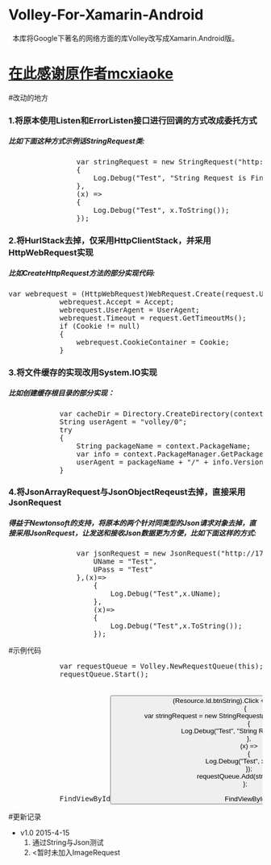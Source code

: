 # Volley-For-Xamarin-Android
<p>&nbsp;&nbsp;本库将Google下著名的网络方面的库Volley改写成Xamarin.Android版。</p>

<h1><a href="https://github.com/mcxiaoke/android-volley" target="_blank">在此感谢原作者mcxiaoke</a></h1>

#改动的地方
<h3>1.将原本使用Listen和ErrorListen接口进行回调的方式改成委托方式</h3>
<h5>比如下面这种方式示例话StringRequest类:</h5>
<pre>
                var stringRequest = new StringRequest("http://www.baidu.com", (x) =>
                {
                    Log.Debug("Test", "String Request is Finished");
                },
                (x) =>
                {
                    Log.Debug("Test", x.ToString());
                });
</pre>

<h3>2.将HurlStack去掉，仅采用HttpClientStack，并采用HttpWebRequest实现</h3>
<h5>比如CreateHttpRequest方法的部分实现代码:</h5>
<pre>
var webrequest = (HttpWebRequest)WebRequest.Create(request.Url);
            webrequest.Accept = Accept;
            webrequest.UserAgent = UserAgent;
            webrequest.Timeout = request.GetTimeoutMs();
            if (Cookie != null)
            {
                webrequest.CookieContainer = Cookie;
            }
</pre>

<h3>3.将文件缓存的实现改用System.IO实现</h3>
<h5>比如创建缓存根目录的部分实现：</h5>
<pre>
            var cacheDir = Directory.CreateDirectory(context.CacheDir.Path + "/" + DEFAULT_CACHE_DIR);
            String userAgent = "volley/0";
            try
            {
                String packageName = context.PackageName;
                var info = context.PackageManager.GetPackageInfo(packageName, 0);
                userAgent = packageName + "/" + info.VersionCode;
            }
</pre>

<h3>4.将JsonArrayRequest与JsonObjectReqeust去掉，直接采用JsonRequest</h3>
<h5>得益于Newtonsoft的支持，将原本的两个针对同类型的Json请求对象去掉，直接采用JsonRequest，让发送和接收Json数据更为方便，比如下面这样的方式:</h5>
<pre>
				var jsonRequest = new JsonRequest<Test,Test>("http://172.16.101.20:8080/MUser/PostTest",new Test{
					UName = "Test",
					UPass = "Test"
				},(x)=>
					{
						Log.Debug("Test",x.UName);
					},
					(x)=>
					{
						Log.Debug("Test",x.ToString());
					});
</pre>

#示例代码
<pre>
            var requestQueue = Volley.NewRequestQueue(this);
            requestQueue.Start();
            FindViewById<Button>(Resource.Id.btnString).Click += (e, s) =>
            {
                var stringRequest = new StringRequest("http://www.baidu.com", (x) =>
                {
                    Log.Debug("Test", "String Request is Finished");
                },
                (x) =>
                {
                    Log.Debug("Test", x.ToString());
                });
                requestQueue.Add(stringRequest);
            };

			FindViewById<Button> (Resource.Id.btnJson).Click += (sender, e) => 
			{
        //该测试需要开发人员搭建一个简单的web端
				var jsonRequest = new JsonRequest<Test,Test>("http://172.16.101.20:8080/MUser/PostTest",new Test{
					UName = "Test",
					UPass = "Test"
				},(x)=>
					{
						Log.Debug("Test",x.UName);
					},
					(x)=>
					{
						Log.Debug("Test",x.ToString());
					});
				requestQueue.Add(jsonRequest);
			};
</pre>

#更新记录
<Ul>
 <li>v1.0 2015-4-15<br/>
  <ol>
   <li>通过String与Json测试</li>
   <li><暂时未加入ImageRequest</li>
 </ol>
 </li>
</ul>
